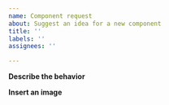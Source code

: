 ```yaml
---
name: Component request
about: Suggest an idea for a new component
title: ''
labels: ''
assignees: ''

---
```


**Describe the behavior**

**Insert an image**
